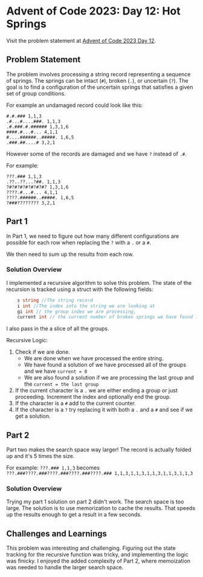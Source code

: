 # Advent of Code 2023: Day 12: Hot Springs

Visit the problem statement at [Advent of Code 2023 Day 12](https://adventofcode.com/2023/day/12).

## Problem Statement

The problem involves processing a string record representing a sequence of springs. The springs can be intact (`#`), broken (`.`), or uncertain (`?`). The goal is to find a configuration of the uncertain springs that satisfies a given set of group conditions.

For example an undamaged record could look like this:
```
#.#.### 1,1,3
.#...#....###. 1,1,3
.#.###.#.###### 1,3,1,6
####.#...#... 4,1,1
#....######..#####. 1,6,5
.###.##....# 3,2,1
```

However some of the records are damaged and we have `?` instead of `.#`.

For example:
```
???.### 1,1,3
.??..??...?##. 1,1,3
?#?#?#?#?#?#?#? 1,3,1,6
????.#...#... 4,1,1
????.######..#####. 1,6,5
?###???????? 3,2,1
```

## Part 1

In Part 1, we need to figure out how many different configurations are possible for each row when replacing the `?` with a `.` or a `#`.

We then need to sum up the results from each row.

### Solution Overview

I implemented a recursive algorithm to solve this problem. The state of the recursion is tracked using a struct with the following fields:

```go
    s string //The string record
	i int //The index into the string we are looking at
    gi int // the group index we are processing,
    current int // the current number of broken springs we have found in the group
```

I also pass in the a slice of all the groups.

Recursive Logic:
1. Check if we are done.
    - We are done when we have processed the entire string.
    - We have found a solution of we have processed all of the groups and we have `current = 0`
    - We are also found a solution if we are processing the last group and the `current = the last group`
2. If the current character is a `.` we are either ending a group or just proceeding.  Increment the index and optionally end the group.
3. If the character is a `#` add to the current counter.
4. If the character is a `?` try replacing it with both a `.` and a `#` and see if we get a solution.

## Part 2

Part two makes the search space way larger!  The record is actually folded up and it's 5 times the size.

For example:
`???.### 1,1,3` becomes `???.###????.###????.###????.###????.### 1,1,3,1,1,3,1,1,3,1,1,3,1,1,3`

### Solution Overview

Trying my part 1 solution on part 2 didn't work.  The search space is too large.  The solution is to use memorization to cache the results.  That speeds up the results enough to get a result in a few seconds.

## Challenges and Learnings

This problem was interesting and challenging. Figuring out the state tracking for the recursive function was tricky, and implementing the logic was finicky. I enjoyed the added complexity of Part 2, where memoization was needed to handle the larger search space.
